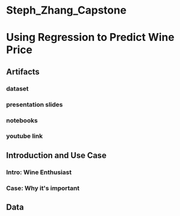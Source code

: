 # Steph_Zhang_Capstone
# Using Regression to Predict Wine Price
## Artifacts
### dataset
### presentation slides
### notebooks
### youtube link
## Introduction and Use Case
### Intro: Wine Enthusiast
### Case: Why it's important
## Data
